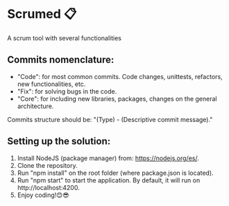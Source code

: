 # Scrumed 📋
A scrum tool with several functionalities

## Commits nomenclature:
- "Code": for most common commits. Code changes, unittests, refactors, new functionalities, etc.
- "Fix": for solving bugs in the code.
- "Core": for including new libraries, packages, changes on the general architecture.

Commits structure should be: "(Type) - (Descriptive commit message)."
  
## Setting up the solution:

1. Install NodeJS (package manager) from: https://nodejs.org/es/.
2. Clone the repository.
3. Run "npm install" on the root folder (where package.json is located).
4. Run "npm start" to start the application. By default, it will run on http://localhost:4200.
5. Enjoy coding!😊😎


